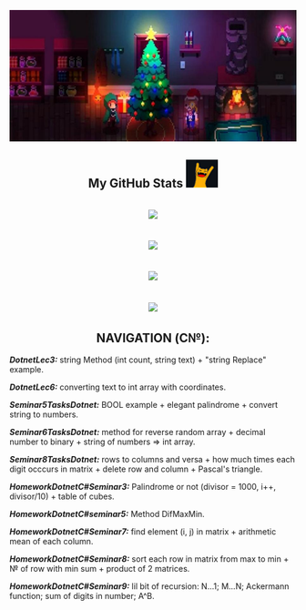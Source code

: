<p align="center">
  <img src="chritmas1.jpg" />
</p align="center">
  


<h2 align="center">
  My GitHub Stats <img src="2022-10-25_11-54-39.png">
</h2>

<h2 align="center">
  <img  src = "https://github-readme-stats.vercel.app/api?username=VikkMoor&theme=great-gatsby&show_icons=true">
</h2>  
  
<h2 align="center">
  <img  src = "https://github-readme-stats.vercel.app/api/top-langs/?username=VikkMoor&theme=great-gatsby&layout=compact">
</h2>

<h2 align="center">
  <img src = "https://github-readme-streak-stats.herokuapp.com/?user=VikkMoor&show_icons=true&locale=en&layout=compact&theme=great-gatsby&line_height=0">
</h2>

<h2 align="center">
  <img src="https://media3.giphy.com/media/3ohhwyiB8a06gIuIoM/200w.webp" width="200">
</h2>

<h2 align="center">
  NAVIGATION (С№):
</h2>

***DotnetLec3:*** string Method (int count, string text) + "string Replace" example.

***DotnetLec6:*** converting text to int array with coordinates.

***Seminar5TasksDotnet:*** BOOL example + elegant palindrome + convert string to numbers.

***Seminar6TasksDotnet:*** method for reverse random array + decimal number to binary + string of numbers => int array.

***Seminar8TasksDotnet:*** rows to columns and versa + how much times each digit occcurs in matrix + delete row and column + Pascal's triangle.

***HomeworkDotnetC#Seminar3:*** Palindrome or not (divisor = 1000, i++, divisor/10) + table of cubes.

***HomeworkDotnetC#seminar5:*** Method DifMaxMin.

***HomeworkDotnetC#Seminar7:*** find element (i, j) in matrix + arithmetic mean of each column.

***HomeworkDotnetC#Seminar8:*** sort each row in matrix from max to min + № of row with min sum + product of 2 matrices.

***HomeworkDotnetC#Seminar9:*** lil bit of recursion: N...1; M...N; Ackermann function; sum of digits in number; A^B.
